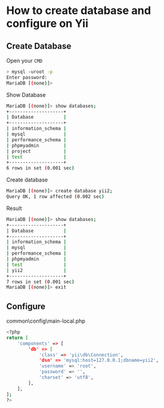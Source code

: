 # How to create database and configure on Yii

## Create Database

Open your `CMD`
```bash
> mysql -uroot -p
Enter password:
MariaDB [(none)]>
```
Show Database
```bash
MariaDB [(none)]> show databases;
+--------------------+
| Database           |
+--------------------+
| information_schema |
| mysql              |
| performance_schema |
| phpmyadmin         |
| project            |
| test               |
+--------------------+
6 rows in set (0.001 sec)
```

Create database
```bash
MariaDB [(none)]> create database yii2;
Query OK, 1 row affected (0.002 sec)
```

Result
```bash
MariaDB [(none)]> show databases;
+--------------------+
| Database           |
+--------------------+
| information_schema |
| mysql              |
| performance_schema |
| phpmyadmin         |
| test               |
| yii2               |
+--------------------+
7 rows in set (0.001 sec)
MariaDB [(none)]> exit
```

## Configure

common\config\main-local.php
```bash
<?php
return [
    'components' => [
        'db' => [
            'class' => 'yii\db\Connection',
            'dsn' => 'mysql:host=127.0.0.1;dbname=yii2',
            'username' => 'root',
            'password' => '',
            'charset' => 'utf8',
        ],
    ],
];
?>
```
